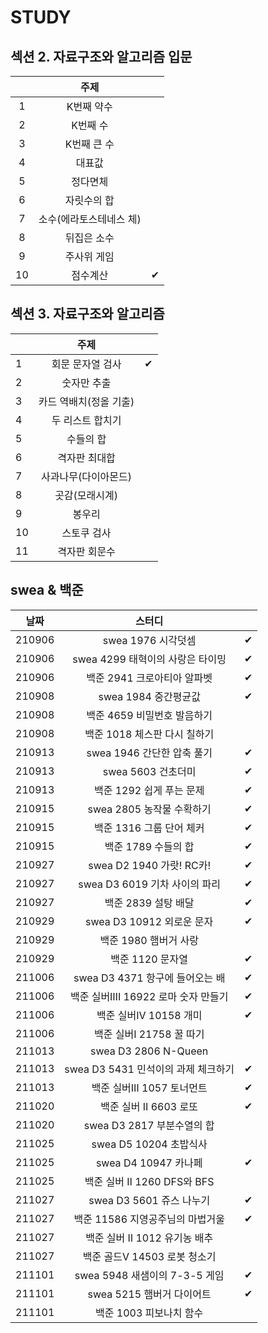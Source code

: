 # STUDY



## 섹션 2. 자료구조와 알고리즘 입문

|      |          주제           |      |
| :--: | :---------------------: | :--: |
|  1   |       K번째 약수        |      |
|  2   |        K번째 수         |      |
|  3   |       K번째 큰 수       |      |
|  4   |         대표값          |      |
|  5   |        정다면체         |      |
|  6   |       자릿수의 합       |      |
|  7   | 소수(에라토스테네스 체) |      |
|  8   |       뒤집은 소수       |      |
|  9   |       주사위 게임       |      |
|  10  |        점수계산         |  ✔   |



## 섹션 3. 자료구조와 알고리즘

|      |          주제          |      |
| ---- | :--------------------: | :--: |
| 1    |    회문 문자열 검사    |  ✔   |
| 2    |      숫자만 추출       |      |
| 3    | 카드 역배치(정올 기출) |      |
| 4    |    두 리스트 합치기    |      |
| 5    |       수들의 합        |      |
| 6    |     격자판 최대합      |      |
| 7    |  사과나무(다이아몬드)  |      |
| 8    |     곳감(모래시계)     |      |
| 9    |         봉우리         |      |
| 10   |      스토쿠 검사       |      |
| 11   |     격자판 회문수      |      |



## swea & 백준

|  날짜  |               스터디                |      |
| :----: | :---------------------------------: | :--: |
| 210906 |         swea 1976 시각덧셈          |  ✔   |
| 210906 |  swea 4299 태혁이의 사랑은 타이밍   |  ✔   |
| 210906 |     백준 2941 크로아티아 알파벳     |  ✔   |
| 210908 |        swea 1984 중간평균값         |  ✔   |
| 210908 |     백준 4659 비밀번호 발음하기     |      |
| 210908 |    백준 1018 체스판 다시 칠하기     |      |
| 210913 |     swea 1946 간단한 압축 풀기      |  ✔   |
| 210913 |         swea 5603 건초더미          |  ✔   |
| 210913 |      백준 1292 쉽게 푸는 문제       |  ✔   |
| 210915 |      swea 2805 농작물 수확하기      |  ✔   |
| 210915 |      백준 1316 그룹 단어 체커       |  ✔   |
| 210915 |         백준 1789 수들의 합         |  ✔   |
| 210927 |      swea D2 1940 가랏! RC카!       |  ✔   |
| 210927 |    swea D3 6019 기차 사이의 파리    |  ✔   |
| 210927 |         백준 2839 설탕 배달         |  ✔   |
| 210929 |      swea D3 10912 외로운 문자      |  ✔   |
| 210929 |        백준 1980 햄버거 사랑        |      |
| 210929 |          백준 1120 문자열           |  ✔   |
| 211006 |   swea D3 4371 항구에 들어오는 배   |  ✔   |
| 211006 | 백준 실버ⅢI 16922 로마 숫자 만들기  |  ✔   |
| 211006 |        백준 실버Ⅳ 10158 개미        |  ✔   |
| 211006 |      백준 실버Ⅰ 21758 꿀 따기       |      |
| 211013 |        swea D3 2806 N-Queen         |      |
| 211013 | swea D3 5431 민석이의 과제 체크하기 |  ✔   |
| 211013 |      백준 실버Ⅲ 1057 토너먼트       |  ✔   |
| 211020 |        백준 실버 Ⅱ 6603 로또        |  ✔   |
| 211020 |     swea D3 2817 부분수열의 합      |      |
| 211025 |       swea D5 10204 초밥식사        |      |
| 211025 |        swea D4 10947 카나페         |  ✔   |
| 211025 |     백준 실버 Ⅱ 1260 DFS와 BFS      |      |
| 211027 |      swea D3 5601 쥬스 나누기       |  ✔   |
| 211027 |  백준 11586 지영공주님의 마법거울   |  ✔   |
| 211027 |    백준 실버 Ⅱ 1012 유기농 배추     |      |
| 211027 |    백준 골드Ⅴ 14503 로봇 청소기     |      |
| 211101 |    swea 5948 새샘이의 7-3-5 게임    |  ✔   |
| 211101 |      swea 5215 햄버거 다이어트      |  ✔   |
| 211101 |       백준 1003 피보나치 함수       |      |


